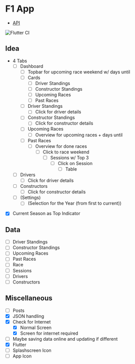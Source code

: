 # F1 App
- [API](http://ergast.com/mrd/)

![Flutter CI](https://github.com/Makapre/f1_app/workflows/Flutter%20CI/badge.svg)

## Idea
- 4 Tabs
	- [ ] Dashboard
		- [ ] Topbar for upcoming race weekend w/ days until
		- [ ] Cards
			- [ ] Driver Standings
			- [ ] Constructor Standings
			- [ ] Upcoming Races
			- [ ] Past Races
		- [ ] Driver Standings
			- [ ] Click for driver details
		- [ ] Constructor Standings
			- [ ] Click for constructor details
		- [ ] Upcoming Races
			- [ ] Overview for upcoming races + days until
		- [ ] Past Races
			- [ ] Overview for done races
				- [ ] Click to race weekend
					- [ ] Sessions w/ Top 3
						- [ ] Click on Session
							- [ ] Table
							
	- [ ] Drivers
		- [ ] Click for driver details
	- [ ] Constructors
		- [ ] Click for constructor details
	- [ ] (Settings)
		- [ ] (Selection for the Year (from first to current))
- [x] Current Season as Top Indicator

## Data
- [ ] Driver Standings
- [ ] Constructor Standings
- [ ] Upcoming Races
- [ ] Past Races
- [ ] Race
- [ ] Sessions
- [ ] Drivers
- [ ] Constructors

## Miscellaneous
- [ ] Posts
- [x] JSON handling
- [x] Check for Internet
	- [x] Normal Screen
	- [x] Screen for internet required
- [ ] Maybe saving data online and updating if different
- [x] Flutter
- [ ] Splashscreen Icon
- [ ] App Icon
